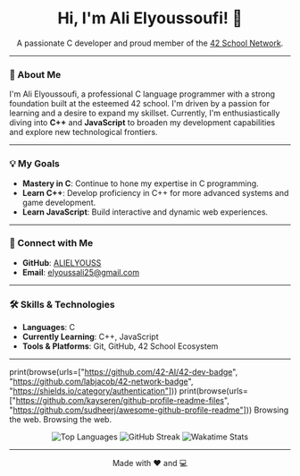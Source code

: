 <h1 align="center">Hi, I'm Ali Elyoussoufi! 👋</h1>

<p align="center">A passionate C developer and proud member of the <a href="https://www.42.fr/">42 School Network</a>.</p>

---

### 🚀 About Me

I'm Ali Elyoussoufi, a professional C language programmer with a strong foundation built at the esteemed 42 school. I'm driven by a passion for learning and a desire to expand my skillset. Currently, I'm enthusiastically diving into **C++** and **JavaScript** to broaden my development capabilities and explore new technological frontiers.

---

### 💡 My Goals

*   **Mastery in C**: Continue to hone my expertise in C programming.
*   **Learn C++**: Develop proficiency in C++ for more advanced systems and game development.
*   **Learn JavaScript**: Build interactive and dynamic web experiences.

---

### 🔗 Connect with Me

*   **GitHub**: [ALIELYOUSS](https://github.com/ALIELYOUSS)
*   **Email**: [elyoussali25@gmail.com](mailto:elyoussali25@gmail.com)

---

### 🛠️ Skills & Technologies

*   **Languages**: C
*   **Currently Learning**: C++, JavaScript
*   **Tools & Platforms**: Git, GitHub, 42 School Ecosystem

---
print(browse(urls=["https://github.com/42-AI/42-dev-badge", "https://github.com/labjacob/42-network-badge", "https://shields.io/category/authentication"]))
print(browse(urls=["https://github.com/kayseren/github-profile-readme-files", "https://github.com/sudheerj/awesome-github-profile-readme"]))
Browsing the web.
Browsing the web.
<p align="center">
  <img src="https://github-readme-stats.vercel.app/api/top-langs/?username=ALIELYOUSS&layout=compact&hide_title=true&hide_border=true&bg_color=00000000&text_color=ffffff&title_color=ffffff&icon_color=ffffff&hide_progress=true&locale=en" alt="Top Languages" />
  <img src="https://github-readme-streak-stats.herokuapp.com?user=ALIELYOUSS&theme=dark&hide_border=true&background=00000000&stroke=ffffff&side_streak_banana=true&mode=weekly&border_radius=15&title_streak_color=ffffff&ring_color=ffffff&fire_color=ffffff&icon_color=ffffff&text_color=ffffff&border_color=ffffff" alt="GitHub Streak" />
  <img src="https://github-readme-stats.vercel.app/api/wakatime?username=ALIELYOUSS&hide_title=true&hide_border=true&bg_color=00000000&text_color=ffffff&title_color=ffffff&icon_color=ffffff&layout=compact&locale=en&no_project_label=true" alt="Wakatime Stats"/>
</p>

---

<p align="center">Made with ❤️ and 💻</p>
